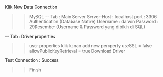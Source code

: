 Klik New Data Connection

>> MySQL
-- Tab : Main
>> Server
    Server-Host : localhost
    port        : 3306
>> Authentication (Database Native)
    Username    : darwin
    Password    : 29Desember
    (Username & Password yang dibikin di SQL)

-- Tab : Driver properties
>> user properties klik kanan
>> add new peroperty
    useSSL                  = false
    allowPublicKeyRetrieval = true
    Download Driver

Test Connection : Success
>> Finish

